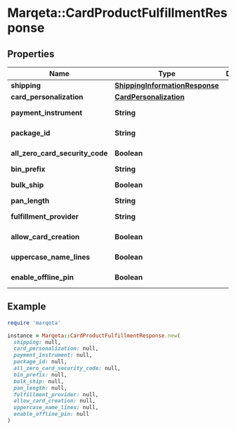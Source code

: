 # Marqeta::CardProductFulfillmentResponse

## Properties

| Name | Type | Description | Notes |
| ---- | ---- | ----------- | ----- |
| **shipping** | [**ShippingInformationResponse**](ShippingInformationResponse.md) |  | [optional] |
| **card_personalization** | [**CardPersonalization**](CardPersonalization.md) |  |  |
| **payment_instrument** | **String** |  | [optional][default to &#39;PHYSICAL_MSR&#39;] |
| **package_id** | **String** |  | [optional][default to &#39;0&#39;] |
| **all_zero_card_security_code** | **Boolean** |  | [optional][default to false] |
| **bin_prefix** | **String** |  | [optional] |
| **bulk_ship** | **Boolean** |  | [optional][default to false] |
| **pan_length** | **String** |  | [optional] |
| **fulfillment_provider** | **String** |  | [optional][default to &#39;PERFECTPLASTIC&#39;] |
| **allow_card_creation** | **Boolean** |  | [optional][default to true] |
| **uppercase_name_lines** | **Boolean** |  | [optional][default to true] |
| **enable_offline_pin** | **Boolean** |  | [optional][default to false] |

## Example

```ruby
require 'marqeta'

instance = Marqeta::CardProductFulfillmentResponse.new(
  shipping: null,
  card_personalization: null,
  payment_instrument: null,
  package_id: null,
  all_zero_card_security_code: null,
  bin_prefix: null,
  bulk_ship: null,
  pan_length: null,
  fulfillment_provider: null,
  allow_card_creation: null,
  uppercase_name_lines: null,
  enable_offline_pin: null
)
```

